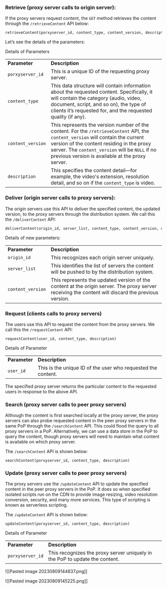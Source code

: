 
### Retrieve (proxy server calls to origin server):

If the proxy servers request content, the `GET` method retrieves the content through the `/retrieveContent` API below:

```
retrieveContent(porxyserver_id, content_type, content_version, description)
```

Let’s see the details of the parameters:

Details of Parameters

|   |   |
|---|---|
|**Parameter**|**Description**|
|`porxyserver_id`|This is a unique ID of the requesting proxy server.|
|`content_type`|This data structure will contain information about the requested content. Specifically, it will contain the category (audio, video, document, script, and so on), the type of clients it’s requested for, and the requested quality (if any).|
|`content_version`|This represents the version number of the content. For the `/retrieveContent` API, the `content_version` will contain the current version of the content residing in the proxy server. The `content_version` will be `NULL` if no previous version is available at the proxy server.|
|`description`|This specifies the content detail—for example, the video's extension, resolution detail, and so on if the `content_type` is video.|

### Deliver (origin server calls to proxy servers):

The origin servers use this API to deliver the specified content, the updated version, to the proxy servers through the distribution system. We call this the `/deliverContent` API:

```
deliverContent(origin_id, server_list, content_type, content_version, description)
```

Details of new parameters:

|   |   |
|---|---|
|**Parameter**|**Description**|
|`origin_id`|This recognizes each origin server uniquely.|
|`server_list`|This identifies the list of servers the content will be pushed to by the distribution system.|
|`content_version`|This represents the updated version of the content at the origin server. The proxy server receiving the content will discard the previous version.|

### Request (clients calls to proxy servers)

The users use this API to request the content from the proxy servers. We call this the `/requestContent` API:

```
requestContent(user_id, content_type, description)
```

Details of Parameter

|   |   |
|---|---|
|**Parameter**|**Description**|
|`user_id`|This is the unique ID of the user who requested the content.|

The specified proxy server returns the particular content to the requested users in response to the above API.

### Search (proxy server calls to peer proxy servers)

Although the content is first searched locally at the proxy server, the proxy servers can also probe requested content in the peer proxy servers in the same PoP through the `/searchContent` API. This could flood the query to all proxy servers in a PoP. Alternatively, we can use a data store in the PoP to query the content, though proxy servers will need to maintain what content is available on which proxy server.

The `/searchContent` API is shown below:

```
searchContent(porxyserver_id, content_type, description)
```

### Update (proxy server calls to peer proxy servers)

The proxy servers use the `/updateContent` API to update the specified content in the peer proxy servers in the PoP. It does so when specified isolated scripts run on the CDN to provide image resizing, video resolution conversion, security, and many more services. This type of scripting is known as serverless scripting.

The `/updateContent` API is shown below:

```
updateContent(porxyserver_id, content_type, description)
```

Details of Parameter

|   |   |
|---|---|
|**Parameter**|**Description**|
|`porxyserver_id`|This recognizes the proxy server uniquely in the PoP to update the content.|

![[Pasted image 20230809144837.png]]

![[Pasted image 20230809145225.png]]